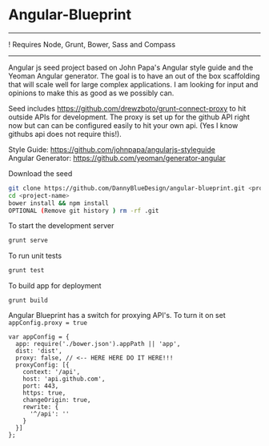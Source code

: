 Angular-Blueprint
=================

***
! Requires Node, Grunt, Bower, Sass and Compass
***

Angular js seed project based on John Papa's Angular style guide and the Yeoman Angular generator. The goal is to have an out of the box scaffolding that will scale well for large complex applications. I am looking for input and opinions to make this as good as we possibly can.
  
Seed includes https://github.com/drewzboto/grunt-connect-proxy to hit outside APIs for development. The proxy is set up for the github API right now but can can be configured easily to hit your own api. (Yes I know githubs api does not require this!). 

Style Guide: https://github.com/johnpapa/angularjs-styleguide  
Angular Generator: https://github.com/yeoman/generator-angular  

Download the seed
```bash
git clone https://github.com/DannyBlueDesign/angular-blueprint.git <project-name>
cd <project-name>
bower install && npm install
OPTIONAL (Remove git history ) rm -rf .git
```

To start the development server
```bash
grunt serve
```

To run unit tests
```bash
grunt test
```

To build app for deployment
```shell
grunt build
```

Angular Blueprint has a switch for proxying API's. To turn it on set ```appConfig.proxy = true```
```JS
var appConfig = {
  app: require('./bower.json').appPath || 'app',
  dist: 'dist',
  proxy: false, // <-- HERE HERE DO IT HERE!!!
  proxyConfig: [{
    context: '/api',
    host: 'api.github.com',
    port: 443,
    https: true,
    changeOrigin: true,
    rewrite: {
      '^/api': ''
    }
  }]
};
```
